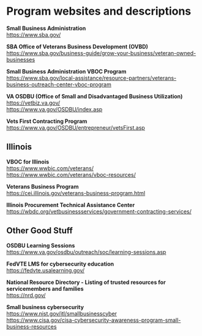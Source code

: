 # Program websites and descriptions

**Small Business Administration**  
https://www.sba.gov/

**SBA Office of Veterans Business Development (OVBD)**  
https://www.sba.gov/business-guide/grow-your-business/veteran-owned-businesses

**Small Business Administration VBOC Program**  
https://www.sba.gov/local-assistance/resource-partners/veterans-business-outreach-center-vboc-program

**VA OSDBU (Office of Small and Disadvantaged Business Utilization)**  
https://vetbiz.va.gov/  
https://www.va.gov/OSDBU/index.asp

**Vets First Contracting Program**  
https://www.va.gov/OSDBU/entrepreneur/vetsFirst.asp

## Illinois

**VBOC for Illinois**  
https://www.wwbic.com/veterans/  
https://www.wwbic.com/veterans/vboc-resources/

**Veterans Business Program**  
https://cei.illinois.gov/veterans-business-program.html

**Illinois Procurement Technical Assistance Center**  
https://wbdc.org/vetbusinessservices/government-contracting-services/

## Other Good Stuff

**OSDBU Learning Sessions**  
https://www.va.gov/osdbu/outreach/soc/learning-sessions.asp

**FedVTE LMS for cybersecurity education**  
https://fedvte.usalearning.gov/

**National Resource Directory - Listing of trusted resources for servicemembers and families**  
https://nrd.gov/

**Small business cybersecurity**  
https://www.nist.gov/itl/smallbusinesscyber  
https://www.cisa.gov/cisa-cybersecurity-awareness-program-small-business-resources

